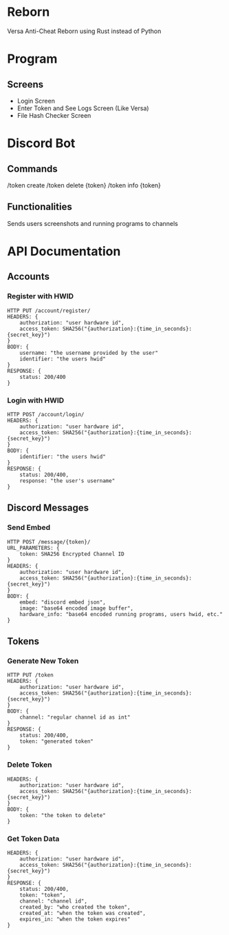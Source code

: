 # Reborn
Versa Anti-Cheat Reborn using Rust instead of Python

# Program
## Screens
- Login Screen
- Enter Token and See Logs Screen (Like Versa)
- File Hash Checker Screen

# Discord Bot
## Commands
/token create
/token delete {token}
/token info {token}

## Functionalities
Sends users screenshots and running programs to channels


# API Documentation

## Accounts
### Register with HWID
```
HTTP PUT /account/register/
HEADERS: {
    authorization: "user hardware id",
    access_token: SHA256("{authorization}:{time_in_seconds}:{secret_key}")
}
BODY: {
    username: "the username provided by the user"
    identifier: "the users hwid"
}
RESPONSE: {
    status: 200/400
}
```

### Login with HWID
```
HTTP POST /account/login/
HEADERS: {
    authorization: "user hardware id",
    access_token: SHA256("{authorization}:{time_in_seconds}:{secret_key}")
}
BODY: {
    identifier: "the users hwid"
}
RESPONSE: {
    status: 200/400,
    response: "the user's username"
}
```

## Discord Messages
### Send Embed
```
HTTP POST /message/{token}/
URL_PARAMETERS: {
    token: SHA256 Encrypted Channel ID
}
HEADERS: {
    authorization: "user hardware id",
    access_token: SHA256("{authorization}:{time_in_seconds}:{secret_key}")
}
BODY: {
    embed: "discord embed json",
    image: "base64 encoded image buffer",
    hardware_info: "base64 encoded running programs, users hwid, etc."
}
```

## Tokens
### Generate New Token
```
HTTP PUT /token
HEADERS: {
    authorization: "user hardware id",
    access_token: SHA256("{authorization}:{time_in_seconds}:{secret_key}")
}
BODY: {
    channel: "regular channel id as int"
}
RESPONSE: {
    status: 200/400,
    token: "generated token"
}
```

### Delete Token
```
HEADERS: {
    authorization: "user hardware id",
    access_token: SHA256("{authorization}:{time_in_seconds}:{secret_key}")
}
BODY: {
    token: "the token to delete"
}
```

### Get Token Data
```
HEADERS: {
    authorization: "user hardware id",
    access_token: SHA256("{authorization}:{time_in_seconds}:{secret_key}")
}
RESPONSE: {
    status: 200/400,
    token: "token",
    channel: "channel id",
    created_by: "who created the token",
    created_at: "when the token was created",
    expires_in: "when the token expires"
}
```
